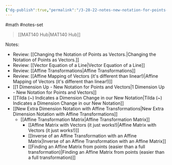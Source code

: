 ```yaml
---
{"dg-publish":true,"permalink":"/3-28-22-notes-new-notation-for-points-and-vectors/","dgHomeLink":true,"dgPassFrontmatter":false,"dgShowLocalGraph":true}
---
```


#math #notes-set 
> [[MAT140 Hub|MAT140 Hub]]

Notes:
* Review: [[Changing the Notation of Points as Vectors.|Changing the Notation of Points as Vectors.]]
* Review: [[Vector Equation of a Line|Vector Equation of a Line]]
* Review: [[Affine Transformations|Affine Transformations]]
* Review: [[Affine Mapping of Vectors (it's different than linear!)|Affine Mapping of Vectors (it's different than linear!)]]
* [[1 Dimension Up - New Notation for Points and Vectors|1 Dimension Up - New Notation for Points and Vectors]]
* [[Tilda (~) Indicates a Dimension Change in our New Notation|Tilda (~) Indicates a Dimension Change in our New Notation]]
* [[New Extra Dimension Notation with Affine Transformations|New Extra Dimension Notation with Affine Transformations]]
	* [[Affine Transformation Matrix|Affine Transformation Matrix]]
		* [[Affine Matrix with Vectors (it just works!)|Affine Matrix with Vectors (it just works!)]]
		* [[Inverse of an Affine Transformation with an Affine Matrix|Inverse of an Affine Transformation with an Affine Matrix]]
		* [[Finding an Affine Matrix from points (easier than a full transformation)|Finding an Affine Matrix from points (easier than a full transformation)]]